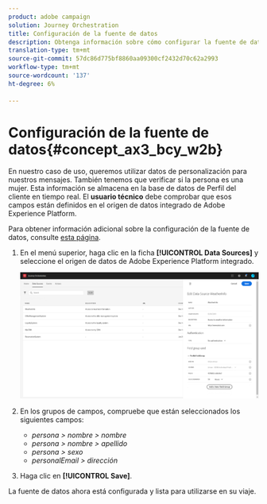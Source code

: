```yaml
---
product: adobe campaign
solution: Journey Orchestration
title: Configuración de la fuente de datos
description: Obtenga información sobre cómo configurar la fuente de datos para el caso de uso sencillo del viaje
translation-type: tm+mt
source-git-commit: 57dc86d775bf8860aa09300cf2432d70c62a2993
workflow-type: tm+mt
source-wordcount: '137'
ht-degree: 6%

---
```



# Configuración de la fuente de datos{#concept_ax3_bcy_w2b}

En nuestro caso de uso, queremos utilizar datos de personalización para nuestros mensajes. También tenemos que verificar si la persona es una mujer. Esta información se almacena en la base de datos de Perfil del cliente en tiempo real. El **usuario técnico** debe comprobar que esos campos están definidos en el origen de datos integrado de Adobe Experience Platform.

Para obtener información adicional sobre la configuración de la fuente de datos, consulte [esta página](../datasource/about-data-sources.md).

1. En el menú superior, haga clic en la ficha **[!UICONTROL Data Sources]** y seleccione el origen de datos de Adobe Experience Platform integrado.

   ![](../assets/journey23.png)

1. En los grupos de campos, compruebe que están seleccionados los siguientes campos:

   * _persona > nombre > nombre_
   * _persona > nombre > apellido_
   * _persona > sexo_
   * _personalEmail > dirección_

1. Haga clic en **[!UICONTROL Save]**.

La fuente de datos ahora está configurada y lista para utilizarse en su viaje.

